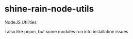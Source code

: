# shine-rain-node-utils
NodeJS Utilities


I also like pnpm, but some modules run into installation issues